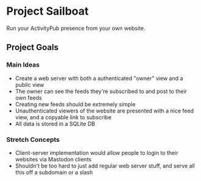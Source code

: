 # Project Sailboat

Run your ActivityPub presence from your own website.

## Project Goals

### Main Ideas
* Create a web server with both a authenticated "owner" view and a public view
* The owner can see the feeds they're subscribed to and post to their own feeds
* Creating new feeds should be extremely simple
* Unauthenticated viewers of the website are presented with a nice feed view, and a copyable link to subscribe
* All data is stored in a SQLite DB

### Stretch Concepts
* Client-server implementation would allow people to login to their websites via Mastodon clients
* Shouldn't be too hard to just add regular web server stuff, and serve all this off a subdomain or a slash

